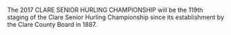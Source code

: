 The 2017 CLARE SENIOR HURLING CHAMPIONSHIP will be the 119th staging of the Clare Senior Hurling Championship since its establishment by the Clare County Board in 1887.

